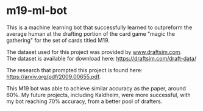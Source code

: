 # m19-ml-bot
This is a machine learning bot that successfully learned to outpreform the average human at the drafting portion of the card game "magic the gathering" for the set of cards titled M19.  

The dataset used for this project was provided by www.draftsim.com.  
The dataset is available for download here:  https://draftsim.com/draft-data/

The research that prompted this project is found here:  https://arxiv.org/pdf/2009.00655.pdf.  

This M19 bot was able to achieve similar accuracy as the paper, around 60%.  My future projects, including Kaldheim, were more successful, with my bot reaching 70% accuracy, from a better pool of drafters.  
